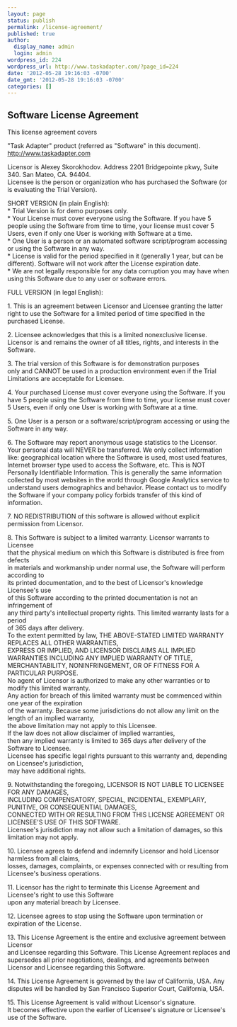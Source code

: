 ```yaml
---
layout: page
status: publish
permalink: /license-agreement/
published: true
author:
  display_name: admin
  login: admin
wordpress_id: 224
wordpress_url: http://www.taskadapter.com/?page_id=224
date: '2012-05-28 19:16:03 -0700'
date_gmt: '2012-05-28 19:16:03 -0700'
categories: []
---
```


## Software License Agreement

This license agreement covers

 "Task Adapter" product (referred as "Software" in this document).<br />
 http://www.taskadapter.com</p>
<p>Licensor is Alexey Skorokhodov. Address 2201 Bridgepointe pkwy, Suite 340. San Mateo, CA. 94404.<br />
Licensee is the person or organization who has purchased the Software (or is evaluating the Trial Version).  </p>
<p>SHORT VERSION (in plain English):<br />
* Trial Version is for demo purposes only.<br />
* Your License must cover everyone using the Software. If you have 5 people using the Software from time to time, your license must cover 5 Users, even if only one User is working with Software at a time.<br />
* One User is a person or an automated software script/program accessing or using the Software in any way.<br />
* License is valid for the period specified in it (generally 1 year, but can be different). Software will not work after the License expiration date.<br />
* We are not legally responsible for any data corruption you may have when using this Software due to any user or software errors.</p>
<p>FULL VERSION (in legal English):</p>
<p>1. This is an agreement between Licensor and Licensee granting the latter right to use the Software for a limited period of time specified in the purchased License.</p>
<p>2. Licensee acknowledges that this is a limited nonexclusive license.<br />
Licensor is and remains the owner of all titles, rights, and interests in the Software.</p>
<p>3. The trial version of this Software is for demonstration purposes<br />
only and CANNOT be used in a production environment even if the Trial Limitations are acceptable for Licensee.</p>
<p>4. Your purchased License must cover everyone using the Software. If you have 5 people using the Software from time to time, your license must cover 5 Users, even if only one User is working with Software at a time.</p>
<p>5. One User is a person or a software/script/program accessing or using the Software in any way.</p>
<p>6. The Software may report anonymous usage statistics to the Licensor. Your personal data will NEVER be transferred. We only collect information like: geographical location where the Software is used, most used features, Internet browser type used to access the Software, etc. This is NOT Personally Identifiable Information. This is generally the same information collected by most websites in the world through Google Analytics service to understand users demographics and behavior. Please contact us to modify the Software if your company policy forbids transfer of this kind of information.  </p>
<p>7. NO REDISTRIBUTION of this software is allowed without explicit permission from Licensor.</p>
<p>8. This Software is subject to a limited warranty. Licensor warrants to Licensee<br />
that the physical medium on which this Software is distributed is free from defects<br />
in materials and workmanship under normal use, the Software will perform according to<br />
its printed documentation, and to the best of Licensor's knowledge Licensee's use<br />
of this Software according to the printed documentation is not an infringement of<br />
any third party's intellectual property rights. This limited warranty lasts for a period<br />
of 365 days after delivery.<br />
To the extent permitted by law, THE ABOVE-STATED LIMITED WARRANTY REPLACES ALL OTHER WARRANTIES,<br />
EXPRESS OR IMPLIED, AND LICENSOR DISCLAIMS ALL IMPLIED WARRANTIES INCLUDING ANY IMPLIED WARRANTY OF TITLE,<br />
MERCHANTABILITY, NONINFRINGEMENT, OR OF FITNESS FOR A PARTICULAR PURPOSE.<br />
No agent of Licensor is authorized to make any other warranties or to modify this limited warranty.<br />
Any action for breach of this limited warranty must be commenced within one year of the expiration<br />
of the warranty. Because some jurisdictions do not allow any limit on the length of an implied warranty,<br />
the above limitation may not apply to this Licensee.<br />
If the law does not allow disclaimer of implied warranties,<br />
then any implied warranty is limited to 365 days after delivery of the Software to Licensee.<br />
Licensee has specific legal rights pursuant to this warranty and, depending on Licensee's jurisdiction,<br />
may have additional rights.</p>
<p>9. Notwithstanding the foregoing, LICENSOR IS NOT LIABLE TO LICENSEE FOR ANY DAMAGES,<br />
INCLUDING COMPENSATORY, SPECIAL, INCIDENTAL, EXEMPLARY, PUNITIVE, OR CONSEQUENTIAL DAMAGES,<br />
CONNECTED WITH OR RESULTING FROM THIS LICENSE AGREEMENT OR LICENSEE'S USE OF THIS SOFTWARE.<br />
Licensee's jurisdiction may not allow such a limitation of damages, so this limitation may not apply.</p>
<p>10. Licensee agrees to defend and indemnify Licensor and hold Licensor harmless from all claims,<br />
losses, damages, complaints, or expenses connected with or resulting from Licensee's business operations.</p>
<p>11. Licensor has the right to terminate this License Agreement and Licensee's right to use this Software<br />
upon any material breach by Licensee.</p>
<p>12. Licensee agrees to stop using the Software upon termination or expiration of the License.</p>
<p>13. This License Agreement is the entire and exclusive agreement between Licensor<br />
and Licensee regarding this Software. This License Agreement replaces and supersedes all prior negotiations, dealings, and agreements between Licensor and Licensee regarding this Software.</p>
<p>14. This License Agreement is governed by the law of California, USA. Any disputes will be handled by San Francisco Superior Court, California, USA. </p>
<p>15. This License Agreement is valid without Licensor's signature.<br />
It becomes effective upon the earlier of Licensee's signature or Licensee's use of the Software.</p>
